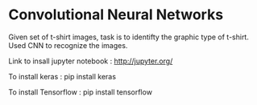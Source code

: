 # Convolutional Neural Networks

Given set of t-shirt images, task is to identifty the graphic type of t-shirt. Used CNN to recognize the images.

Link to insall jupyter notebook : http://jupyter.org/

To install keras : 
pip install keras

To install Tensorflow : 
pip install tensorflow
